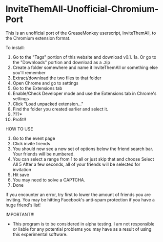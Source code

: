 InviteThemAll-Unofficial-Chromium-Port
======================================

This is an unofficial port of the GreaseMonkey userscript, InviteThemAll, to the Chromium extension format.

To install:

1. Go to the "Tags" portion of this website and download v0.1.
1a. Or go to the "Downloads" portion and download as a .zip
2. Create a folder somewhere and name it InviteThemAll or something else you'll remember
3. Extract/download the two files to that folder
4. Open Chrome and go to settings
5. Go to the Extensions tab
6. Enable/Check Developer mode and use the Extensions tab in Chrome's settings
7. Click "Load unpacked extension..."
8. Find the folder you created earlier and select it.
9. ???*
10. Profit!!


HOW TO USE
1. Go to the event page
2. Click invite friends
3. You should now see a new set of options below the friend search bar.  Your friends will be numbered.
4. You can select a range from 1 to all or just skip that and choose Select All
5  After a few seconds, all of your friends will be selected for invitation
6. Hit save 
7. You may need to solve a CAPTCHA.
8. Done

If you encounter an error, try first to lower the amount of friends
you are inviting.  You may be hitting Facebook's anti-spam protection
if you have a huge friend's list! 



IMPORTANT!!!

- This program is to be considered in alpha testing.  I am not responsible
or liable for any potential problems you may have as a result of using
this experimental software.
